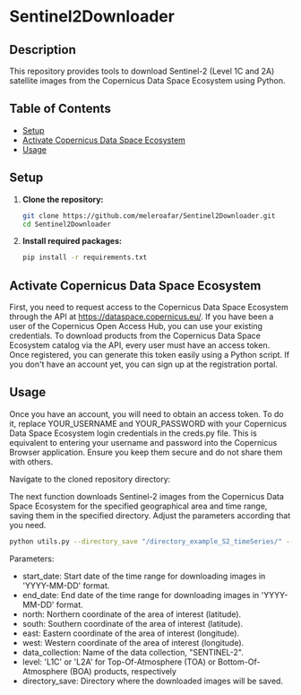 # Sentinel2Downloader

## Description

This repository provides tools to download Sentinel-2 (Level 1C and 2A) satellite images from the Copernicus Data Space Ecosystem using Python.

## Table of Contents

- [Setup](#setup)
- [Activate Copernicus Data Space Ecosystem](#activate-copernicus-data-space-ecosystem)
- [Usage](#usage)

## Setup

1. **Clone the repository:**
   ```sh
   git clone https://github.com/meleroafar/Sentinel2Downloader.git
   cd Sentinel2Downloader
   ```
2. **Install required packages:**
   ```sh
   pip install -r requirements.txt

## Activate Copernicus Data Space Ecosystem
First, you need to request access to the Copernicus Data Space Ecosystem through the API at https://dataspace.copernicus.eu/. If you have been a user of the Copernicus Open Access Hub, you can use your existing credentials. To download products from the Copernicus Data Space Ecosystem catalog via the API, every user must have an access token. Once registered, you can generate this token easily using a Python script. If you don't have an account yet, you can sign up at the registration portal.

## Usage
Once you have an account, you will need to obtain an access token. To do it, replace YOUR_USERNAME and YOUR_PASSWORD with your Copernicus Data Space Ecosystem login credentials in the creds.py file. This is equivalent to entering your username and password into the Copernicus Browser application. Ensure you keep them secure and do not share them with others.

Navigate to the cloned repository directory:

The next function downloads Sentinel-2 images from the Copernicus Data Space Ecosystem for the specified geographical area and time range, saving them in the specified directory. Adjust the parameters according that you need.

   ```sh
   python utils.py --directory_save "/directory_example_S2_timeSeries/" --start_date "2023-08-01" --end_date "2023-08-02" --data_collection "SENTINEL-2" --level "L1C" --north -34.81 --south -34.82 --east -57.8900 --west -57.8961
   ```
Parameters:

   - start_date: Start date of the time range for downloading images in 'YYYY-MM-DD' format.
   - end_date: End date of the time range for downloading images in 'YYYY-MM-DD' format.
   - north: Northern coordinate of the area of interest (latitude).
   - south: Southern coordinate of the area of interest (latitude).
   - east: Eastern coordinate of the area of interest (longitude).
   - west: Western coordinate of the area of interest (longitude).
   - data_collection: Name of the data collection, "SENTINEL-2".
   - level: 'L1C' or 'L2A' for Top-Of-Atmosphere (TOA) or Bottom-Of-Atmosphere (BOA) products, respectively
   - directory_save: Directory where the downloaded images will be saved.

